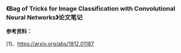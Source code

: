 ### 《Bag of Tricks for Image Classification with Convolutional Neural Networks》论文笔记









**参考资料：**

[1]、https://arxiv.org/abs/1812.01187

